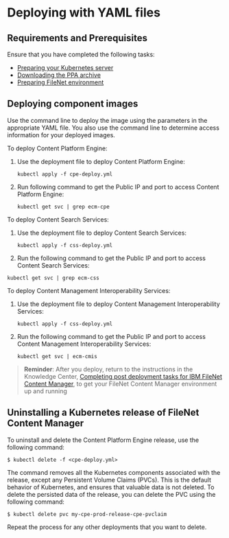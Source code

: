 # Deploying with YAML files

## Requirements and Prerequisites

Ensure that you have completed the following tasks:

- [Preparing your Kubernetes server](https://www.ibm.com/support/knowledgecenter/en/SSYHZ8_18.0.x/com.ibm.dba.install/k8s_topics/tsk_prepare_env_k8s.html)
- [Downloading the PPA archive](../../README.md)
- [Preparing FileNet environment](https://www.ibm.com/support/knowledgecenter/en/SSYHZ8_18.0.x/com.ibm.dba.install/k8s_topics/tsk_prepare_ecmk8s.html) 

## Deploying component images

Use the command line to deploy the image using the parameters in the appropriate YAML file. You also use the command line to determine access information for your deployed images.

To deploy Content Platform Engine: 
 1. Use the deployment file to deploy Content Platform Engine:
    
    ```kubectl apply -f cpe-deploy.yml```
 2. Run following command to get the Public IP and port to access Content Platform Engine:
    
    ```kubectl get svc | grep ecm-cpe```

To deploy Content Search Services:
 1. Use the deployment file to deploy Content Search Services:
    
    ```kubectl apply -f css-deploy.yml```
 2. Run the following command to get the Public IP and port to access Content Search Services:
   
   ```kubectl get svc | grep ecm-css```

To deploy Content Management Interoperability Services:
 1. Use the deployment file to deploy Content Management Interoperability Services:
    
    ```kubectl apply -f css-deploy.yml```
 2. Run the following command to get the Public IP and port to access Content Management Interoperability Services:
    
    ```kubectl get svc | ecm-cmis```


> **Reminder**: After you deploy, return to the instructions in the Knowledge Center, [Completing post deployment tasks for IBM FileNet Content Manager](https://www.ibm.com/support/knowledgecenter/en/SSYHZ8_18.0.x/com.ibm.dba.install/k8s_topics/tsk_deploy_postecmdeployk8s.html), to get your FileNet Content Manager environment up and running

## Uninstalling a Kubernetes release of FileNet Content Manager

To uninstall and delete the Content Platform Engine release, use the following command:

```console
$ kubectl delete -f <cpe-deploy.yml>
```

The command removes all the Kubernetes components associated with the release, except any Persistent Volume Claims (PVCs).  This is the default behavior of Kubernetes, and ensures that valuable data is not deleted. To delete the persisted data of the release, you can delete the PVC using the following command:

```console
$ kubectl delete pvc my-cpe-prod-release-cpe-pvclaim
```
Repeat the process for any other deployments that you want to delete.
